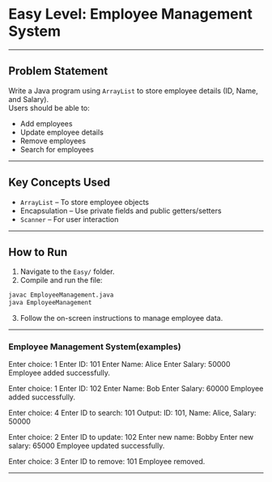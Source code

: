 
#  Easy Level: Employee Management System

---

##  Problem Statement

Write a Java program using `ArrayList` to store employee details (ID, Name, and Salary).  
Users should be able to:
- Add employees
- Update employee details
- Remove employees
- Search for employees

---

##  Key Concepts Used

- `ArrayList` – To store employee objects
- Encapsulation – Use private fields and public getters/setters
- `Scanner` – For user interaction

---

##  How to Run

1. Navigate to the `Easy/` folder.
2. Compile and run the file:
```bash
javac EmployeeManagement.java
java EmployeeManagement
```
3. Follow the on-screen instructions to manage employee data.

---

### Employee Management System(examples)

Enter choice: 1
Enter ID: 101
Enter Name: Alice
Enter Salary: 50000
Employee added successfully.

Enter choice: 1
Enter ID: 102
Enter Name: Bob
Enter Salary: 60000
Employee added successfully.

Enter choice: 4
Enter ID to search: 101
Output: ID: 101, Name: Alice, Salary: 50000

Enter choice: 2
Enter ID to update: 102
Enter new name: Bobby
Enter new salary: 65000
Employee updated successfully.

Enter choice: 3
Enter ID to remove: 101
Employee removed.

--- 
